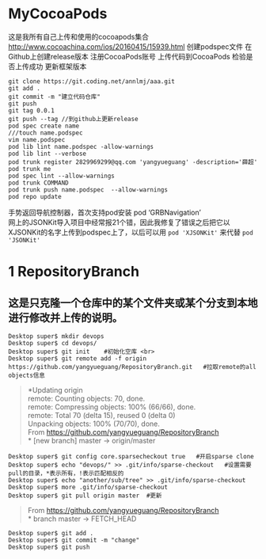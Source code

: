 # MyCocoaPods
这是我所有自己上传和使用的cocoapods集合
http://www.cocoachina.com/ios/20160415/15939.html
创建podspec文件
在Github上创建release版本
注册CocoaPods账号
上传代码到CocoaPods
检验是否上传成功
更新框架版本
```
git clone https://git.coding.net/annlmj/aaa.git 
git add .
git commit -m "建立代码仓库"
git push
git tag 0.0.1
git push --tag //到github上更新release
pod spec create name
///touch name.podspec
vim name.podspec
pod lib lint name.podspec -allow-warnings
pod lib lint --verbose
pod trunk register 2829969299@qq.com 'yangyueguang' -description='薛超'
pod trunk me
pod spec lint --allow-warnings
pod trunk COMMAND
pod trunk push name.podspec  --allow-warnings
pod repo update
```

手势返回导航控制器，首次支持pod安装 pod ‘GRBNavigation’<br>
网上的JSONKit导入项目中经常报21个错，因此我修复了错误之后把它以XJSONKit的名字上传到podspec上了，以后可以用 
`pod 'XJSONKit'`
来代替
`pod 'JSONKit' `


# 1  RepositoryBranch
## 这是只克隆一个仓库中的某个文件夹或某个分支到本地进行修改并上传的说明。
```
Desktop super$ mkdir devops
Desktop super$ cd devops/
Desktop super$ git init    #初始化空库 <br>
Desktop super$ git remote add -f origin https://github.com/yangyueguang/RepositoryBranch.git   #拉取remote的all objects信息
```
>\*Updating origin<br>
remote: Counting objects: 70, done.<br>
remote: Compressing objects: 100% (66/66), done.<br>
remote: Total 70 (delta 15), reused 0 (delta 0)<br>
Unpacking objects: 100% (70/70), done.<br>
From https://github.com/yangyueguang/RepositoryBranch<br>
\* [new branch]      master     -> origin/master<br>
```
Desktop super$ git config core.sparsecheckout true   #开启sparse clone
Desktop super$ echo "devops/" >> .git/info/sparse-checkout   #设置需要pull的目录，*表示所有，!表示匹配相反的
Desktop super$ echo "another/sub/tree" >> .git/info/sparse-checkout
Desktop super$ more .git/info/sparse-checkout
Desktop super$ git pull origin master  #更新
```
>From https://github.com/yangyueguang/RepositoryBranch<br>
\* branch            master     -> FETCH_HEAD
```
Desktop super$ git add .
Desktop super$ git commit -m "change"
Desktop super$ git push
```
